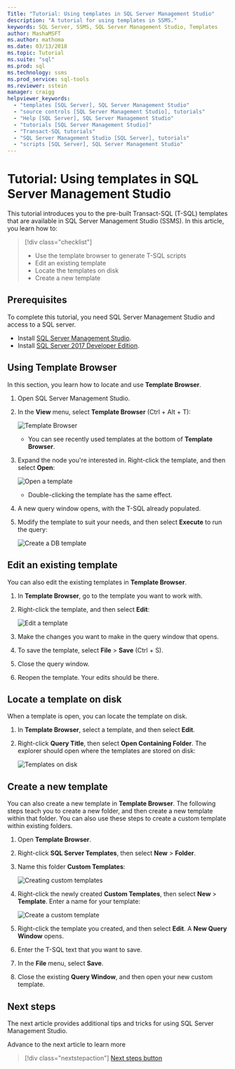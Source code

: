 ```yaml
---
Title: "Tutorial: Using templates in SQL Server Management Studio"
description: "A tutorial for using templates in SSMS." 
keywords: SQL Server, SSMS, SQL Server Management Studio, Templates
author: MashaMSFT
ms.author: mathoma
ms.date: 03/13/2018
ms.topic: Tutorial
ms.suite: "sql"
ms.prod: sql
ms.technology: ssms
ms.prod_service: sql-tools
ms.reviewer: sstein
manager: craigg
helpviewer_keywords: 
  - "templates [SQL Server], SQL Server Management Studio"
  - "source controls [SQL Server Management Studio], tutorials"
  - "Help [SQL Server], SQL Server Management Studio"
  - "tutorials [SQL Server Management Studio]"
  - "Transact-SQL tutorials"
  - "SQL Server Management Studio [SQL Server], tutorials"
  - "scripts [SQL Server], SQL Server Management Studio"
---
```


# Tutorial: Using templates in SQL Server Management Studio
This tutorial introduces you to the pre-built Transact-SQL (T-SQL) templates that are available in SQL Server Management Studio (SSMS). In this article, you learn how to:

> [!div class="checklist"]
> * Use the template browser to generate T-SQL scripts
> * Edit an existing template 
> * Locate the templates on disk
> * Create a new template
   

## Prerequisites
To complete this tutorial, you need SQL Server Management Studio and access to a SQL server. 

- Install [SQL Server Management Studio](https://docs.microsoft.com/en-us/sql/ssms/download-sql-server-management-studio-ssms).
- Install [SQL Server 2017 Developer Edition](https://www.microsoft.com/en-us/sql-server/sql-server-downloads).

 

## Using Template Browser
In this section, you learn how to locate and use **Template Browser**. 

1. Open SQL Server Management Studio.
2. In the **View** menu, select **Template Browser** (Ctrl + Alt + T): 

    ![Template Browser](media/templates-ssms/templatebrowser.png)
    - You can see recently used templates at the bottom of **Template Browser**.

3. Expand the node you're interested in. Right-click the template, and then select **Open**:

    ![Open a template](media/templates-ssms/opentemplate.png)
    - Double-clicking the template has the same effect.

4. A new query window opens, with the T-SQL already populated. 
5. Modify the template to suit your needs, and then select **Execute** to run the query:
    
    ![Create a DB template](media/templates-ssms/createdbtemplate.png)


## Edit an existing template
You can also edit the existing templates in **Template Browser**.  

1. In **Template Browser**, go to the template you want to work with.
2. Right-click the template, and then select **Edit**:

    ![Edit  a template](media/templates-ssms/edittemplate.png)

3. Make the changes you want to make in the query window that opens.
4. To save the template, select **File** > **Save** (Ctrl + S).
5. Close the query window.
6. Reopen the template. Your edits should be there.
 

## Locate a template on disk
When a template is open, you can locate the template on disk.

1. In **Template Browser**, select a template, and then select **Edit**.
2. Right-click **Query Title**, then select **Open Containing Folder**. 
The explorer should open where the templates are stored on disk: 

   ![Templates on disk](media/templates-ssms/templatesondisk.png)
  

## Create a new template
You can also create a new template in **Template Browser**. The following steps teach you to create a new folder, and then create a new template within that folder. You can also use these steps to create a custom template within existing folders. 

1. Open **Template Browser**.
2. Right-click **SQL Server Templates**, then select **New** > **Folder**.
3. Name this folder **Custom Templates**:

    ![Creating custom templates](media/templates-ssms/creatingcustomtemplate.png)

4. Right-click the newly created **Custom Templates**, then select **New** > **Template**. Enter a name for your template:
 
    ![Create a custom template](media/templates-ssms/createnewtemplate.png)
   
5. Right-click the template you created, and then select **Edit**. A **New Query Window** opens.
6. Enter the T-SQL text that you want to save. 
7. In the **File** menu, select **Save**.
8. Close the existing **Query Window**, and then open your new custom template. 

    

## Next steps
The next article provides additional tips and tricks for using SQL Server Management Studio. 

Advance to the next article to learn more
> [!div class="nextstepaction"]
> [Next steps button](ssms-tricks.md)
